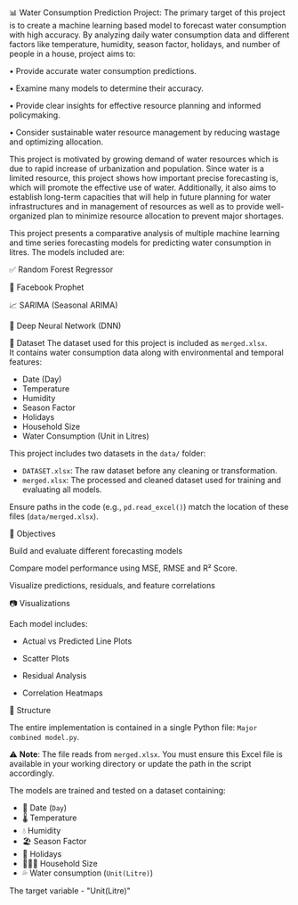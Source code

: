 📊 Water Consumption Prediction Project: 
The primary target of this project is to create a machine learning based model to forecast water consumption 
with high accuracy. By analyzing daily water consumption data and different factors like temperature, 
humidity, season factor, holidays, and number of people in a house, project aims to: 

• Provide accurate water consumption predictions. 

• Examine many models to determine their accuracy. 

• Provide clear insights for effective resource planning and informed policymaking. 

• Consider sustainable water resource management by reducing wastage and optimizing allocation.

This project is motivated by growing demand of water resources which is due to rapid increase of urbanization and population. Since water is a limited resource, this project shows how important precise forecasting is, which will promote the effective use of water. Additionally, it also aims to establish long-term capacities that will help in future planning for water infrastructures and in management of resources as well as to provide well-organized plan to minimize resource allocation to prevent major shortages.

This project presents a comparative analysis of multiple machine learning and time series forecasting models for predicting water consumption in litres. The models included are:

✅ Random Forest Regressor

🔮 Facebook Prophet

📈 SARIMA (Seasonal ARIMA)

🧠 Deep Neural Network (DNN)

🧪 Dataset
The dataset used for this project is included as `merged.xlsx`.  
It contains water consumption data along with environmental and temporal features:

- Date (Day)
- Temperature
- Humidity
- Season Factor
- Holidays
- Household Size
- Water Consumption (Unit in Litres)

This project includes two datasets in the `data/` folder:

- `DATASET.xlsx`: The raw dataset before any cleaning or transformation.
- `merged.xlsx`: The processed and cleaned dataset used for training and evaluating all models.

Ensure paths in the code (e.g., `pd.read_excel()`) match the location of these files (`data/merged.xlsx`).

📌 Objectives

Build and evaluate different forecasting models

Compare model performance using MSE, RMSE and R² Score.

Visualize predictions, residuals, and feature correlations


📷 Visualizations

Each model includes:

- Actual vs Predicted Line Plots

- Scatter Plots

- Residual Analysis

- Correlation Heatmaps

📂 Structure

The entire implementation is contained in a single Python file: `Major combined model.py`.

⚠️ **Note**: The file reads from `merged.xlsx`. You must ensure this Excel file is available in your working directory or update the path in the script accordingly.

The models are trained and tested on a dataset containing:

- 📅 Date (`Day`)
- 🌡️ Temperature
- 💧 Humidity
- 🏖️ Season Factor
- 📅 Holidays
- 👨‍👩‍👧 Household Size
- 💦 Water consumption (`Unit(Litre)`)

The target variable - "Unit(Litre)"

